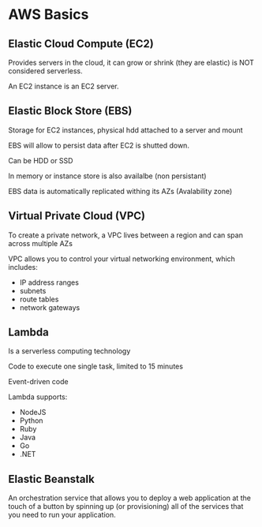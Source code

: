 # AWS Basics

## Elastic Cloud Compute (EC2)
Provides servers in the cloud, it can grow or shrink (they are elastic) is NOT considered serverless.

An EC2 instance is an EC2 server.

## Elastic Block Store (EBS)
Storage for EC2 instances, physical hdd attached to a server and mount

EBS will allow to persist data after EC2 is shutted down.

Can be HDD or SSD

In memory or instance store is also availalbe (non persistant)

EBS data is automatically replicated withing its AZs (Avalability zone)

## Virtual Private Cloud (VPC) 
To create a private network, a VPC lives between a region and can span across multiple AZs

VPC allows you to control your virtual networking environment, which includes:

* IP address ranges  
* subnets  
* route tables  
* network gateways  

## Lambda
Is a serverless computing technology

Code to execute one single task, limited to 15 minutes

Event-driven code

Lambda supports:
* NodeJS
* Python
* Ruby
* Java
* Go
* .NET

## Elastic Beanstalk
An orchestration service that allows you to deploy a web application at the touch of a button by spinning up (or provisioning) all of the services that you need to run your application.


 
